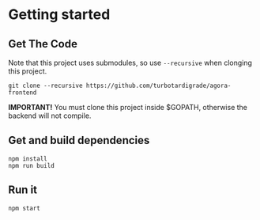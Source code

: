 # Getting started

## Get The Code
Note that this project uses submodules, so use `--recursive` when clonging this project.

```
git clone --recursive https://github.com/turbotardigrade/agora-frontend
```

**IMPORTANT!** You must clone this project inside $GOPATH, otherwise the backend will not compile.

## Get and build dependencies

```
npm install
npm run build
```

## Run it
```
npm start
```

